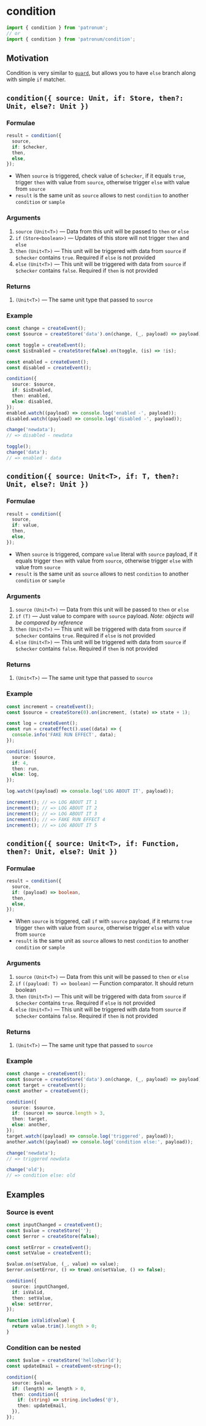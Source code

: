 # condition

```ts
import { condition } from 'patronum';
// or
import { condition } from 'patronum/condition';
```

## Motivation

Condition is very similar to [`guard`], but allows you to have `else` branch along with simple `if` matcher.

[`guard`]: https://effector.dev/docs/api/effector/guard

## `condition({ source: Unit, if: Store, then?: Unit, else?: Unit })`

### Formulae

```ts
result = condition({
  source,
  if: $checker,
  then,
  else,
});
```

- When `source` is triggered, check value of `$checker`, if it equals `true`, trigger `then` with value from `source`, otherwise trigger `else` with value from `source`
- `result` is the same unit as `source` allows to nest `condition` to another `condition` or `sample`

### Arguments

1. `source` `(Unit<T>)` — Data from this unit will be passed to `then` or `else`
1. `if` `(Store<boolean>)` — Updates of this store will not trigger `then` and `else`
1. `then` `(Unit<T>)` — This unit will be triggered with data from `source` if `$checker` contains `true`. Required if `else` is not provided
1. `else` `(Unit<T>)` — This unit will be triggered with data from `source` if `$checker` contains `false`. Required if `then` is not provided

### Returns

1. `(Unit<T>)` — The same unit type that passed to `source`

### Example

```ts
const change = createEvent();
const $source = createStore('data').on(change, (_, payload) => payload);

const toggle = createEvent();
const $isEnabled = createStore(false).on(toggle, (is) => !is);

const enabled = createEvent();
const disabled = createEvent();

condition({
  source: $source,
  if: $isEnabled,
  then: enabled,
  else: disabled,
});
enabled.watch((payload) => console.log('enabled -', payload));
disabled.watch((payload) => console.log('disabled -', payload));

change('newdata');
// => disabled - newdata

toggle();
change('data');
// => enabled - data
```

## `condition({ source: Unit<T>, if: T, then?: Unit, else?: Unit })`

### Formulae

```ts
result = condition({
  source,
  if: value,
  then,
  else,
});
```

- When `source` is triggered, compare `value` literal with `source` payload, if it equals trigger `then` with value from `source`, otherwise trigger `else` with value from `source`
- `result` is the same unit as `source` allows to nest `condition` to another `condition` or `sample`

### Arguments

1. `source` `(Unit<T>)` — Data from this unit will be passed to `then` or `else`
1. `if` `(T)` — Just value to compare with `source` payload. _Note: objects will be compared by reference_
1. `then` `(Unit<T>)` — This unit will be triggered with data from `source` if `$checker` contains `true`. Required if `else` is not provided
1. `else` `(Unit<T>)` — This unit will be triggered with data from `source` if `$checker` contains `false`. Required if `then` is not provided

### Returns

1. `(Unit<T>)` — The same unit type that passed to `source`

### Example

```ts
const increment = createEvent();
const $source = createStore(0).on(increment, (state) => state + 1);

const log = createEvent();
const run = createEffect().use((data) => {
  console.info('FAKE RUN EFFECT', data);
});

condition({
  source: $source,
  if: 4,
  then: run,
  else: log,
});

log.watch((payload) => console.log('LOG ABOUT IT', payload));

increment(); // => LOG ABOUT IT 1
increment(); // => LOG ABOUT IT 2
increment(); // => LOG ABOUT IT 3
increment(); // => FAKE RUN EFFECT 4
increment(); // => LOG ABOUT IT 5
```

## `condition({ source: Unit<T>, if: Function, then?: Unit, else?: Unit })`

### Formulae

```ts
result = condition({
  source,
  if: (payload) => boolean,
  then,
  else,
});
```

- When `source` is triggered, call `if` with `source` payload, if it returns `true` trigger `then` with value from `source`, otherwise trigger `else` with value from `source`
- `result` is the same unit as `source` allows to nest `condition` to another `condition` or `sample`

### Arguments

1. `source` `(Unit<T>)` — Data from this unit will be passed to `then` or `else`
1. `if` `((payload: T) => boolean)` — Function comparator. It should return boolean
1. `then` `(Unit<T>)` — This unit will be triggered with data from `source` if `$checker` contains `true`. Required if `else` is not provided
1. `else` `(Unit<T>)` — This unit will be triggered with data from `source` if `$checker` contains `false`. Required if `then` is not provided

### Returns

1. `(Unit<T>)` — The same unit type that passed to `source`

### Example

```ts
const change = createEvent();
const $source = createStore('data').on(change, (_, payload) => payload);
const target = createEvent();
const another = createEvent();

condition({
  source: $source,
  if: (source) => source.length > 3,
  then: target,
  else: another,
});
target.watch((payload) => console.log('triggered', payload));
another.watch((payload) => console.log('condition else:', payload));

change('newdata');
// => triggered newdata

change('old');
// => condition else: old
```

## Examples

### Source is event

```ts
const inputChanged = createEvent();
const $value = createStore('');
const $error = createStore(false);

const setError = createEvent();
const setValue = createEvent();

$value.on(setValue, (_, value) => value);
$error.on(setError, () => true).on(setValue, () => false);

condition({
  source: inputChanged,
  if: isValid,
  then: setValue,
  else: setError,
});

function isValid(value) {
  return value.trim().length > 0;
}
```

### Condition can be nested

```ts
const $value = createStore('hello@world');
const updateEmail = createEvent<string>();

condition({
  source: $value,
  if: (length) => length > 0,
  then: condition({
    if: (string) => string.includes('@'),
    then: updateEmail,
  }),
});
```
